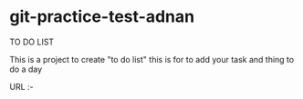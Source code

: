 # git-practice-test-adnan
TO DO LIST

This is a project to create "to do list"
this is for to add your task and thing to do a day

URL :-
